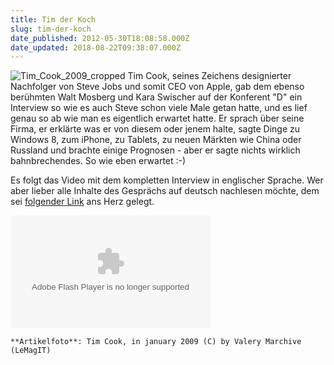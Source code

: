 ```yaml
---
title: Tim der Koch
slug: tim-der-koch
date_published: 2012-05-30T18:08:58.000Z
date_updated: 2018-08-22T09:38:07.000Z
---
```


![Tim_Cook_2009_cropped](//picdump.thafaker.de/2012/05/Tim_Cook_2009_cropped-100x100.jpg) Tim Cook, seines Zeichens designierter Nachfolger von Steve Jobs und somit CEO von Apple, gab dem ebenso berühmten Walt Mosberg und Kara Swischer auf der Konferent "D" ein Interview so wie es auch Steve schon viele Male getan hatte, und es lief genau so ab wie man es eigentlich erwartet hatte. Er sprach über seine Firma, er erklärte was er von diesem oder jenem halte, sagte Dinge zu Windows 8, zum iPhone, zu Tablets, zu neuen Märkten wie China oder Russland und brachte einige Prognosen - aber er sagte nichts wirklich bahnbrechendes. So wie eben erwartet :-) 

Es folgt das Video mit dem kompletten Interview in englischer Sprache. Wer aber lieber alle Inhalte des Gesprächs auf deutsch nachlesen möchte, dem sei [folgender Link](http://www.golem.de/news/tim-cook-apple-will-schluesseltechnologien-kontrollieren-1205-92138.html) ans Herz gelegt.

<param name="flashvars" value="videoGUID={1444C9C0-9211-45FF-BDF1-5DC7E7B6E04F}&playerid=4001&plyMediaEnabled=1&configURL=http://m.wsj.net/video-players/&autoStart=false" base="[http://s.wsj.net/media/swf/"name="microflashPlayer](http://s.wsj.net/media/swf/%22name=%22microflashPlayer)"><embed src="[http://s.wsj.net/media/swf/main.swf](http://s.wsj.net/media/swf/main.swf)" bgcolor="#FFFFFF"flashVars="videoGUID={1444C9C0-9211-45FF-BDF1-5DC7E7B6E04F}&playerid=4001&plyMediaEnabled=1&configURL=http://m.wsj.net/video-players/&autoStart=false" base="[http://s.wsj.net/media/swf/](http://s.wsj.net/media/swf/)" name="microflashPlayer" width="320" height="181" seamlesstabbing="false" type="application/x-shockwave-flash" swLiveConnect="true" pluginspage="[http://www.macromedia.com/shockwave/download/index.cgi?P1_Prod_Version=ShockwaveFlash (archiviert)](http://web.archive.org/web/20070803174809/http://www.macromedia.com/shockwave/download/index.cgi?P1_PROD_VERSION=shockwaveFlash)">

`**Artikelfoto**: Tim Cook, in january 2009 (C) by Valery Marchive (LeMagIT)`
